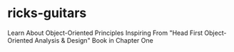 # ricks-guitars
Learn About Object-Oriented Principles Inspiring From "Head First Object-Oriented Analysis &amp; Design" Book in Chapter One


